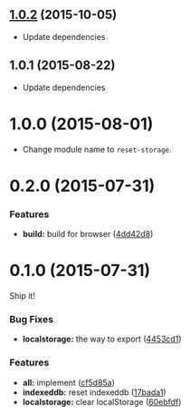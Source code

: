<a name="1.0.2"></a>
## [1.0.2](https://github.com/pandawing/node-reset-storage/compare/v1.0.1...v1.0.2) (2015-10-05)

* Update dependencies


<a name="1.0.1"></a>
## 1.0.1 (2015-08-22)

* Update dependencies


<a name="1.0.0"></a>
# 1.0.0 (2015-08-01)

* Change module name to `reset-storage`.


<a name="0.2.0"></a>
# 0.2.0 (2015-07-31)


### Features

* **build:** build for browser ([4dd42d8](https://github.com/pandawing/node-reset-storage/commit/4dd42d8))



<a name="0.1.0"></a>
# 0.1.0 (2015-07-31)

Ship it!


### Bug Fixes

* **localstorage:** the way to export ([4453cd1](https://github.com/pandawing/node-reset-storage/commit/4453cd1))

### Features

* **all:** implement ([cf5d85a](https://github.com/pandawing/node-reset-storage/commit/cf5d85a))
* **indexeddb:** reset indexeddb ([17bada1](https://github.com/pandawing/node-reset-storage/commit/17bada1))
* **localstorage:** clear localStorage ([60ebfdf](https://github.com/pandawing/node-reset-storage/commit/60ebfdf))
